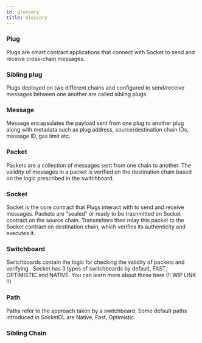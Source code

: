 ```yaml
---
id: glossary
title: Glossary
---
```


### Plug
Plugs are smart contract applications that connect with Socket to send and receive cross-chain messages.

### Sibling plug
Plugs deployed on two different chains and configured to send/receive messages between one another are called sibling plugs.

### Message 
Message encapsulates the payload sent from one plug to another plug along with metadata such as plug address, source/destination chain IDs, message ID, gas limit etc.

### Packet
Packets are a collection of messages sent from one chain to another. The validity of messages in a packet is verified on the destination chain based on the logic prescribed in the switchboard.

### Socket
Socket is the core contract that Plugs interact with to send and receive messages. Packets are "sealed" or ready to be trasnmitted on Socket contract on the source chain. Transmitters then relay this packet to the Socket contract on destination chain, which verifies its authenticity and executes it.

### Switchboard
Switchboards contain the logic for checking the validity of packets and verifying . Socket has 3 types of switchboards by default, FAST, OPTIMISTIC and NATIVE. You can learn more about those here (!! WIP LINK !!)

### Path
Paths refer to the approach taken by a switchboard. Some default paths introduced in SocketDL are Native, Fast, Optimistic.

### Sibling Chain